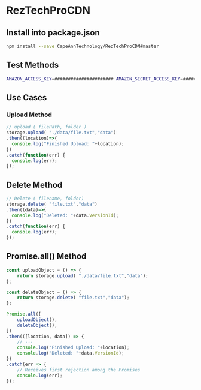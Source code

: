 # RezTechProCDN

## Install into package.json

```bash
npm install --save CapeAnnTechnology/RezTechProCDN#master
```

## Test Methods

```bash
AMAZON_ACCESS_KEY=###################### AMAZON_SECRET_ACCESS_KEY=###################### AMAZON_BUCKET_NAME=###################### nodemon tests/app.js -L
```

## Use Cases

### Upload Method

```javascript
// upload ( filePath, folder )
storage.upload( "./data/file.txt","data")
.then((location)=>{
  console.log("Finished Upload: "+location);
})
.catch(function(err) {
  console.log(err);
});
```

## Delete Method

```javascript
// Delete ( filename, folder)
storage.delete( "file.txt","data")
.then((data)=>{
  console.log("Deleted: "+data.VersionId);
})
.catch(function(err) {
  console.log(err);
});
```

## Promise.all() Method

```javascript
const uploadObject = () => {
	return storage.upload( "./data/file.txt","data");
};

const deleteObject = () => {
	return storage.delete( "file.txt","data");
};

Promise.all([
    uploadObject(),
    deleteObject(),
])
.then(([location, data]) => {
    // ···
    console.log("Finished Upload: "+location);
    console.log("Deleted: "+data.VersionId);
})
.catch(err => {
    // Receives first rejection among the Promises
    console.log(err);
});
```